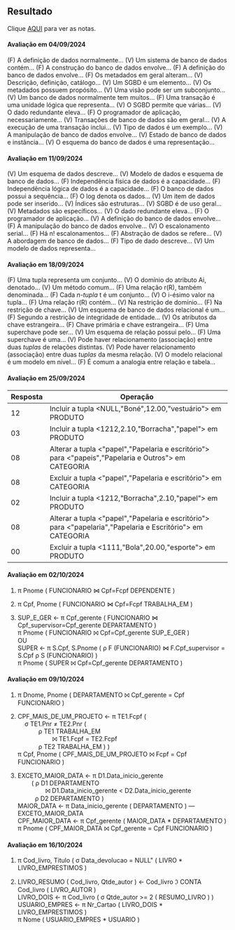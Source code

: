 ## Resultado

Clique [AQUI](../media/bd-2024-2-bcc-resumo.pdf) para ver as notas.

#### Avaliação em 04/09/2024

(F) A definição de dados normalmente... (V) Um sistema de banco de dados contém... (F) A construção do banco de dados envolve... (F) A definição do banco de dados envolve... (F) Os metadados em geral alteram... (V) Descrição, definição, catálogo... (V) Um SGBD é um elemento... (V) Os metadados possuem propósito... (V) Uma visão pode ser um subconjunto... (V) Um banco de dados normalmente tem muitos... (F) Uma transação é uma unidade lógica que representa... (V) O SGBD permite que várias... (V) O dado redundante eleva... (F) O programador de aplicação, necessariamente... (V) Transações de banco de dados são em geral... (V) A execução de uma transação inclui... (V) Tipo de dados é um exemplo... (V) A manipulação de banco de dados envolve... (V) Estado de banco de dados e instância... (V) O esquema do banco de dados é uma representação...

#### Avaliação em 11/09/2024

(V) Um esquema de dados descreve... (V) Modelo de dados e esquema de banco de dados... (F) Independência física de dados é a capacidade... (F) Independência lógica de dados é a capacidade... (F) O banco de dados possui a sequência... (F) O log denota os dados... (V) Um item de dados pode ser inserido... (V) Índices são estruturas... (V) SGBD é de uso geral... (V) Metadados são específicos... (V) O dado redundante eleva... (F) O programador de aplicação... (V) A definição do banco de dados envolve... (F) A manipulação do banco de dados envolve... (V) O escalonamento serial... (F) Há n! escalonamentos... (F) Abstração de dados se refere... (V) A abordagem de banco de dados... (F) Tipo de dado descreve... (V) Um modelo de dados representa...

#### Avaliação em 18/09/2024

(F) Uma tupla representa um conjunto... (V) O domínio do atributo Ai, denotado... (V) Um método comum... (F) Uma relação r(R), também denominada... (F) Cada _n-tupla_ t é um conjunto... (V) O i-ésimo valor na tupla... (F) Uma relação r(R) contém... (V) Na restrição de domínio... (F) Na restrição de chave... (V) Um esquema de banco de dados relacional é um... (F) Segundo a restrição de integridade de entidade... (V) Os atributos da chave estrangeira... (F) Chave primária e chave estrangeira... (F) Uma superchave pode ser... (V) Um esquema de relação possui pelo... (F) Uma superchave é uma... (V) Pode haver relacionamento (associação) entre duas _tuplas_ de relações distintas. (V) Pode haver relacionamento (associação) entre duas _tuplas_ da mesma relação. (V) O modelo relacional é um modelo em nível... (F) É comum a analogia entre relação e tabela...

#### Avaliação em 25/09/2024

|Resposta|Operação|
|-|-|
|12|Incluir a tupla <NULL,"Boné",12.00,"vestuário"> em PRODUTO|
|03|Incluir a tupla <1212,2.10,"Borracha","papel"> em PRODUTO|
|08|Alterar a tupla <"papel","Papelaria e escritório"> para <"papeis","Papelaria e Outros"> em CATEGORIA|
|08|Excluir a tupla <"papel","Papelaria e escritório"> em CATEGORIA|
|02|Incluir a tupla <1212,"Borracha",2.10,"papel"> em PRODUTO|
|08|Alterar a tupla <"papel","Papelaria e escritório"> para <"papelaria","Papelaria e Escritório"> em CATEGORIA|
|00|Excluir a tupla <1111,"Bola",20.00,"esporte"> em PRODUTO|

#### Avaliação em 02/10/2024

1. π Pnome ( FUNCIONARIO ⋈ Cpf=Fcpf  DEPENDENTE )

2. π Cpf, Pnome ( FUNCIONARIO ⋈ Cpf=Fcpf   TRABALHA_EM )

3. SUP_E_GER &#8592; π Cpf_gerente ( FUNCIONARIO ⋈ Cpf_supervisor=Cpf_gerente  DEPARTAMENTO )<br>π Pnome ( FUNCIONARIO ⨝ Cpf=Cpf_gerente SUP_E_GER )<br>OU<br>SUPER &#8592; π S.Cpf, S.Pnome ( ρ F (FUNCIONARIO) ⋈ F.Cpf_supervisor = S.Cpf ρ S (FUNCIONARIO) )<br>π Pnome ( SUPER ⨝ Cpf=Cpf_gerente DEPARTAMENTO )

#### Avaliação em 09/10/2024

1. π Dnome, Pnome ( DEPARTAMENTO ⨝ Cpf_gerente = Cpf FUNCIONARIO )

2. CPF_MAIS_DE_UM_PROJETO &#8592; π TE1.Fcpf  (<br>&nbsp;&nbsp;&nbsp;&nbsp;σ TE1.Pnr ≠ TE2.Pnr (<br>&nbsp;&nbsp;&nbsp;&nbsp;&nbsp;&nbsp;&nbsp;&nbsp;&nbsp;&nbsp;&nbsp;&nbsp;ρ TE1 TRABALHA_EM<br>&nbsp;&nbsp;&nbsp;&nbsp;&nbsp;&nbsp;&nbsp;&nbsp;&nbsp;&nbsp;&nbsp;&nbsp;&nbsp;&nbsp;&nbsp;&nbsp;&nbsp;&nbsp;&nbsp;&nbsp;⨝ TE1.Fcpf = TE2.Fcpf<br>&nbsp;&nbsp;&nbsp;&nbsp;&nbsp;&nbsp;&nbsp;&nbsp;&nbsp;&nbsp;&nbsp;&nbsp;ρ TE2 TRABALHA_EM ) )<br>π Cpf, Pnome ( CPF_MAIS_DE_UM_PROJETO ⨝ Fcpf = Cpf FUNCIONARIO )

3. EXCETO_MAIOR_DATA &#8592; π D1.Data_inicio_gerente<br>&nbsp;&nbsp;&nbsp;&nbsp;&nbsp;&nbsp;&nbsp;&nbsp;( ρ D1 DEPARTAMENTO<br>&nbsp;&nbsp;&nbsp;&nbsp;&nbsp;&nbsp;&nbsp;&nbsp;&nbsp;&nbsp;&nbsp;&nbsp;&nbsp;&nbsp;&nbsp;&nbsp;⨝ D1.Data_inicio_gerente < D2.Data_inicio_gerente<br>&nbsp;&nbsp;&nbsp;&nbsp;&nbsp;&nbsp;&nbsp;&nbsp;&nbsp;&nbsp;ρ D2 DEPARTAMENTO )<br>MAIOR_DATA &#8592; π Data_inicio_gerente ( DEPARTAMENTO ) &#8213; EXCETO_MAIOR_DATA<br>CPF_MAIOR_DATA &#8592; π Cpf_gerente ( MAIOR_DATA * DEPARTAMENTO )<br>π Pnome ( CPF_MAIOR_DATA ⨝ Cpf_gerente = Cpf FUNCIONARIO )

#### Avaliação em 16/10/2024

1. π Cod_livro, Titulo ( σ Data_devolucao = NULL" ( LIVRO * LIVRO_EMPRESTIMOS )

2. LIVRO_RESUMO ( Cod_livro, Qtde_autor ) &#8592; Cod_livro ℑ CONTA Cod_livro ( LIVRO_AUTOR )<br>LIVRO_DOIS &#8592; π Cod_livro ( σ Qtde_autor >= 2 ( RESUMO_LIVRO ) )<br>USUARIO_EMPRES &#8592; π Nr_Cartao ( LIVRO_DOIS * LIVRO_EMPRESTIMOS )<br>π Nome ( USUARIO_EMPRES * USUARIO ) 

&nbsp;&nbsp;&nbsp;&nbsp;
